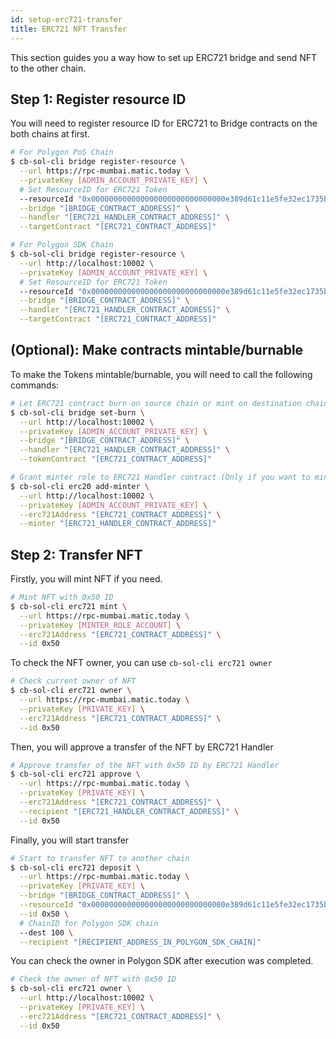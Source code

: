 ```yaml
---
id: setup-erc721-transfer
title: ERC721 NFT Transfer
---
```


This section guides you a way how to set up ERC721 bridge and send NFT to the other chain.

## Step 1: Register resource ID

You will need to register resource ID for ERC721 to Bridge contracts on the both chains at first.

```bash
# For Polygon PoS Chain
$ cb-sol-cli bridge register-resource \
  --url https://rpc-mumbai.matic.today \
  --privateKey [ADMIN_ACCOUNT_PRIVATE_KEY] \
  # Set ResourceID for ERC721 Token
  --resourceId "0x000000000000000000000000000000e389d61c11e5fe32ec1735b3cd38c69501" \
  --bridge "[BRIDGE_CONTRACT_ADDRESS]" \
  --handler "[ERC721_HANDLER_CONTRACT_ADDRESS]" \
  --targetContract "[ERC721_CONTRACT_ADDRESS]"

# For Polygon SDK Chain
$ cb-sol-cli bridge register-resource \
  --url http://localhost:10002 \
  --privateKey [ADMIN_ACCOUNT_PRIVATE_KEY] \
  # Set ResourceID for ERC721 Token
  --resourceId "0x000000000000000000000000000000e389d61c11e5fe32ec1735b3cd38c69501" \
  --bridge "[BRIDGE_CONTRACT_ADDRESS]" \
  --handler "[ERC721_HANDLER_CONTRACT_ADDRESS]" \
  --targetContract "[ERC721_CONTRACT_ADDRESS]"
```

## (Optional): Make contracts mintable/burnable

To make the Tokens mintable/burnable, you will need to call the following commands:

```bash
# Let ERC721 contract burn on source chain or mint on destination chain
$ cb-sol-cli bridge set-burn \
  --url http://localhost:10002 \
  --privateKey [ADMIN_ACCOUNT_PRIVATE_KEY] \
  --bridge "[BRIDGE_CONTRACT_ADDRESS]" \
  --handler "[ERC721_HANDLER_CONTRACT_ADDRESS]" \
  --tokenContract "[ERC721_CONTRACT_ADDRESS]"

# Grant minter role to ERC721 Handler contract (Only if you want to mint)
$ cb-sol-cli erc20 add-minter \
  --url http://localhost:10002 \
  --privateKey [ADMIN_ACCOUNT_PRIVATE_KEY] \
  --erc721Address "[ERC721_CONTRACT_ADDRESS]" \
  --minter "[ERC721_HANDLER_CONTRACT_ADDRESS]"
```

## Step 2: Transfer NFT

Firstly, you will mint NFT if you need.

```bash
# Mint NFT with 0x50 ID
$ cb-sol-cli erc721 mint \
  --url https://rpc-mumbai.matic.today \
  --privateKey [MINTER_ROLE_ACCOUNT] \
  --erc721Address "[ERC721_CONTRACT_ADDRESS]" \
  --id 0x50
```

To check the NFT owner, you can use `cb-sol-cli erc721 owner`

```bash
# Check current owner of NFT
$ cb-sol-cli erc721 owner \
  --url https://rpc-mumbai.matic.today \
  --privateKey [PRIVATE_KEY] \
  --erc721Address "[ERC721_CONTRACT_ADDRESS]" \
  --id 0x50
```

Then, you will approve a transfer of the NFT by ERC721 Handler

```bash
# Approve transfer of the NFT with 0x50 ID by ERC721 Handler
$ cb-sol-cli erc721 approve \
  --url https://rpc-mumbai.matic.today \
  --privateKey [PRIVATE_KEY] \
  --erc721Address "[ERC721_CONTRACT_ADDRESS]" \
  --recipient "[ERC721_HANDLER_CONTRACT_ADDRESS]" \
  --id 0x50
```

Finally, you will start transfer

```bash
# Start to transfer NFT to another chain
$ cb-sol-cli erc721 deposit \
  --url https://rpc-mumbai.matic.today \
  --privateKey [PRIVATE_KEY] \
  --bridge "[BRIDGE_CONTRACT_ADDRESS]" \
  --resourceId "0x000000000000000000000000000000e389d61c11e5fe32ec1735b3cd38c69501" \
  --id 0x50 \
  # ChainID for Polygon SDK chain
  --dest 100 \
  --recipient "[RECIPIENT_ADDRESS_IN_POLYGON_SDK_CHAIN]"
```

You can check the owner in Polygon SDK after execution was completed.

```bash
# Check the owner of NFT with 0x50 ID
$ cb-sol-cli erc721 owner \
  --url http://localhost:10002 \
  --privateKey [PRIVATE_KEY] \
  --erc721Address "[ERC721_CONTRACT_ADDRESS]" \
  --id 0x50
```
